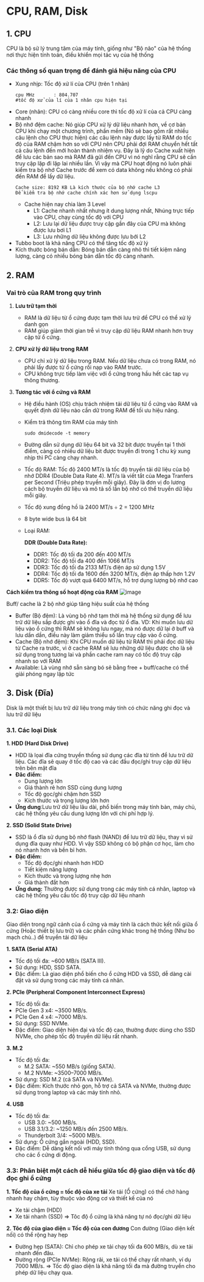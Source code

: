 # CPU, RAM, Disk

## 1. CPU
CPU là bộ sử lý trung tâm của máy tính, giống như "Bộ não" của hệ thống nơi thực hiện tính toán, điều khiển mọi tác vụ của hệ thống

### Các thông số quan trọng để đánh giá hiệu năng của CPU
- Xung nhịp: Tốc độ xử lí của CPU (trên 1 nhân)
  ```
  cpu MHz		: 804.707
  #tốc độ xử của lí của 1 nhân cpu hiện tại 
  ```
- Core (nhân): CPU có càng nhiều core thì tốc độ xử lí của cả CPU càng nhanh
- Bộ nhớ đệm cache: Nó giúp CPU xử lý dữ liệu nhanh hơn, về cơ bản CPU khi chạy một chương trình, phần mềm (Nó sẽ bao gồm rất nhiều câu lệnh cho CPU thực hiện) các câu lệnh này được lấy từ RAM do tốc độ của RAM chậm hơn so với CPU nên CPU phải đợi RAM chuyển hết tất cả câu lệnh đến mới hoàn thành nhiệm vụ. Đây là lỹ do Cache xuất hiện để lưu các bản sao mà RAM đã gửi đến CPU vì nó nghĩ rằng CPU sẽ cần truy cập lặp đi lặp lai nhiều lần. Vì vậy mà CPU hoạt động nó luôn phải kiểm tra bộ nhớ Cache trước để xem có data không nếu không có phải đến RAM để lấy dữ liệu.
  ```
  Cache size: 8192 KB Là kích thước của bộ nhớ cache L3
  Để kiểm tra bộ nhớ cache chính xác hơn sử dụng lscpu  
  ```
  - Cache hiện nay chia làm 3 Level
      - L1: Cache nhanh nhất nhưng ít dung lượng nhất, Nhúng trực tiếp vào CPU, chạy cùng tốc độ với CPU
      - L2: Lưu lại dữ liệu được truy cập gần đây của CPU mà không được lưu bơi L1
      - L3: Lưu những dữ liệu không được lưu bới L2
- Tubbo boot là khả năng CPU có thể tăng tốc độ xử lý
- Kích thước bóng bán dẫn: Bóng bán dẫn càng nhỏ thì tiết kiệm năng lượng, càng có nhiều bóng bán dẫn tốc độ càng nhanh.

## 2. RAM 
### Vai trò của RAM trong quy trình 
1. **Lưu trữ tạm thời**
   - RAM là dữ liệu từ ổ cứng được tạm thời lưu trử để CPU có thể xử lý danh gọn
   - RAM giúp giảm thời gian trễ vì truy cập dữ liệu RAM nhanh hơn truy cập tử ổ cứng.
     
2. **CPU xử lý dữ liệu trong RAM**
   - CPU chỉ xử lý dữ liệu trong RAM. Nếu dữ liệu chưa có trong RAM, nó phải lấy được từ ổ cứng rồi nạp vào RAM trước.
   - CPU không trực tiếp làm việc với ổ cứng trong hầu hết các tap vụ thông thương.

3. **Tương tác với ổ cứng và RAM**
   - Hệ điều hành (OS) chịu trách nhiệm tải dữ liệu từ ổ cứng vào RAM và quyết định dữ liệu nào cần dữ trong RAM để tối ưu hiệu năng.
   - Kiểm trả thông tim RAM của máy tính
     ```
     sudo dmidecode -t memory
     ```
   - Đường dẫn sử dụng dữ liệu 64 bit và 32 bit được truyền tại 1 thời điểm, càng có nhiều dữ liệu bit được truyền đi trong 1 chu kỳ xung nhịp thì PC càng chạy nhanh.
   - Tốc độ RAM: Tốc độ 2400 MT/s là tốc độ truyền tải dữ liệu của bộ nhớ DDR4 (Double Data Rate 4). MT/s là viết tắt của Mega Tranfers per Second (Triệu phép truyền mỗi giây). Đây là đơn vị đo lương cách bộ truyền dữ liệu và mô tả số lần bộ nhớ có thể truyền dữ liệu mỗi giây.
   - Tốc độ xung đồng hồ là 2400 MT/s ÷ 2 = 1200 MHz
   - 8 byte wide bus là 64 bit
   - Loại RAM:
     
     **DDR (Double Data Rate):**
     - DDR1: Tốc độ tối đa 200 đến 400 MT/s
     - DDR2: Tốc độ tối đa 400 đến 1066 MT/s
     - DDR3: Tốc độ tối đa 2133 MT/s điện áp sử dụng 1.5V
     - DDR4: Tốc độ tối đa 1600 đến 3200 MT/s, điện áp thấp hơn 1.2V
     - DDR5: Tốc độ vượt quá 6400 MT/s, hỗ trợ dụng lượng bộ nhớ cao

**Cách kiểm tra thông số hoạt động của RAM**
![image](https://github.com/user-attachments/assets/b1b93828-ad2f-4680-b2e5-6de811b8651f)

Buff/ cache là 2 bộ nhớ giúp tăng hiệu suất của hệ thống
- Buffer (Bộ đệm): Là vùng bộ nhớ tạm thời mà hệ thống sử dụng để lưu trữ dữ liệu sắp được ghi vào ổ đĩa và đọc từ ổ đĩa. VD: Khi muốn lưu dữ liệu vào ổ cứng thì RAM sẽ không lưu ngay, mà nó được dữ lại ở buff và lưu dần dần, điều này làm giảm thiểu số lần truy cập vào ổ cứng.
- Cache (Bộ nhớ đệm): Khi CPU muốn dữ liệu từ RAM thì phải đọc dữ liệu từ Cache ra trước, vì ở cache RAM sẽ lưu những dữ liệu được cho là sẽ sử dụng trong tương lai và phần cache ram nay có tốc độ truy cập nhanh so với RAM
- Available: Là vùng nhớ sẵn sàng bó sẽ bằng free + buff/cache có thể giải phóng ngay lập tức

## 3. Disk (Đĩa)
Disk là một thiết bị lưu trữ dữ liệu trong máy tính có chức năng ghi đọc và lưu trữ dữ liệu 

### 3.1. Các loại Disk 
**1. HDD (Hard Disk Drive)**
- HDD là lọai đĩa cứng truyền thống sử dụng các đĩa từ tính để lưu trữ dữ liệu. Các đĩa sẽ quay ở tốc độ cao và các đầu đọc/ghi truy cập dữ liệu trên bên mặt đĩa
- **Đăc điểm:**
  - Dung lượng lớn
  - Giá thành rẻ hơn SSD cùng dung lượng
  - Tốc độ gọc/ghi chậm hơn SSD
  - Kích thước và trọng lượng lớn hơn
- **Ứng dung**:Lưu trữ dữ liệu lâu dài, phổ biến trong máy tính bàn, máy chủ, các hệ thống yêu cầu dung lượng lớn với chi phí hợp lý.
  
**2. SSD (Solid State Drive)**
- SSD là ổ đĩa sử dụng bộ nhớ flash (NAND) để lưu trữ dữ liệu, thay vì sử dụng đĩa quay như HDD. Vì vậy SSD không có bộ phận cơ học, làm cho nó nhanh hơn và bền bỉ hơn.
- **Đặc điểm:**
  - Tốc độ đọc/ghi nhanh hơn HDD
  - Tiết kiệm năng lượng
  - Kích thước và trọng lượng nhẹ hơn
  - Giá thành đắt hơn
- **Ứng dung:** Thường được sử dụng trong các máy tính cá nhân, laptop và các hệ thống yêu cầu tốc độ truy cập dữ liệu nhanh
  
### 3.2: Giao diện 
Giao diện trong ngữ cảnh của ổ cứng và máy tính là cách thức kết nối giữa ổ cứng (Hoặc thiết bị lưu trữ) và các phần cứng khác trong hệ thống (Như bo mạch chủ..) để truyền tải dữ liệu

**1. SATA (Serial ATA)**
- Tốc độ tối đa: ~600 MB/s (SATA III).
- Sử dụng: HDD, SSD SATA.
- Đặc điểm: Là giao diện phổ biến cho ổ cứng HDD và SSD, dễ dàng cài đặt và sử dụng trong các máy tính cá nhân.

**2. PCIe (Peripheral Component Interconnect Express)**
- Tốc độ tối đa:
 - PCIe Gen 3 x4: ~3500 MB/s.
 - PCIe Gen 4 x4: ~7000 MB/s.
- Sử dụng: SSD NVMe.
- Đặc điểm: Giao diện hiện đại và tốc độ cao, thường được dùng cho SSD NVMe, cho phép tốc độ truyền dữ liệu rất nhanh.

**3. M.2**
- Tốc độ tối đa:
  - M.2 SATA: ~550 MB/s (giống SATA).
  - M.2 NVMe: ~3500–7000 MB/s.
- Sử dụng: SSD M.2 (cả SATA và NVMe).
- Đặc điểm: Kích thước nhỏ gọn, hỗ trợ cả SATA và NVMe, thường được sử dụng trong laptop và các máy tính nhỏ.

**4. USB**
- Tốc độ tối đa:
  - USB 3.0: ~500 MB/s.
  - USB 3.1/3.2: ~1250 MB/s đến 2500 MB/s.
  - Thunderbolt 3/4: ~5000 MB/s.
- Sử dụng: Ổ cứng gắn ngoài (HDD, SSD).
- Đặc điểm: Dễ dàng kết nối với máy tính thông qua cổng USB, sử dụng cho các ổ cứng di động.
### 3.3: Phân biệt một cách dễ hiểu giữa tốc độ giao diện và tốc độ đọc ghi ổ cứng ###
**1. Tốc độ của ổ cứng = tốc độ của xe tải**
Xe tải (Ổ cứng) có thể chở hàng nhanh hay chậm, tùy thuộc vào động cơ và thiết kế của nó
- Xe tải chậm (HDD)
- Xe tải nhanh (SSD)
=> Tôc độ ổ cứng là khả năng tự nó đọc/ghi dữ liệu

**2. Tôc độ của giao diện = Tốc độ của con đương**
Con đường (Giao diện kết nối) có thể rộng hay hẹp
- Đường hẹp (SATA): Chỉ cho phép xe tải chạy tối đa 600 MB/s, dù xe tải nhanh đến đâu.
- Đường rộng (PCIe NVMe): Rộng rãi, xe tải có thể chạy rất nhanh, ví dụ 7000 MB/s.
=> Tốc độ giao diện là khả năng tối đa mà đường truyền cho phép dữ liệu chạy qua.
  
